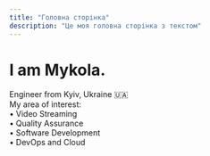 ```yaml
---
title: "Головна сторінка"
description: "Це моя головна сторінка з текстом"
---
```


  # I am Mykola.
  <p>Engineer from Kyiv, Ukraine 🇺🇦 <br>
    My area of interest: <br>
    • Video Streaming <br>
    • Quality Assurance<br>
    • Software Development<br>
    • DevOps and Cloud<br>